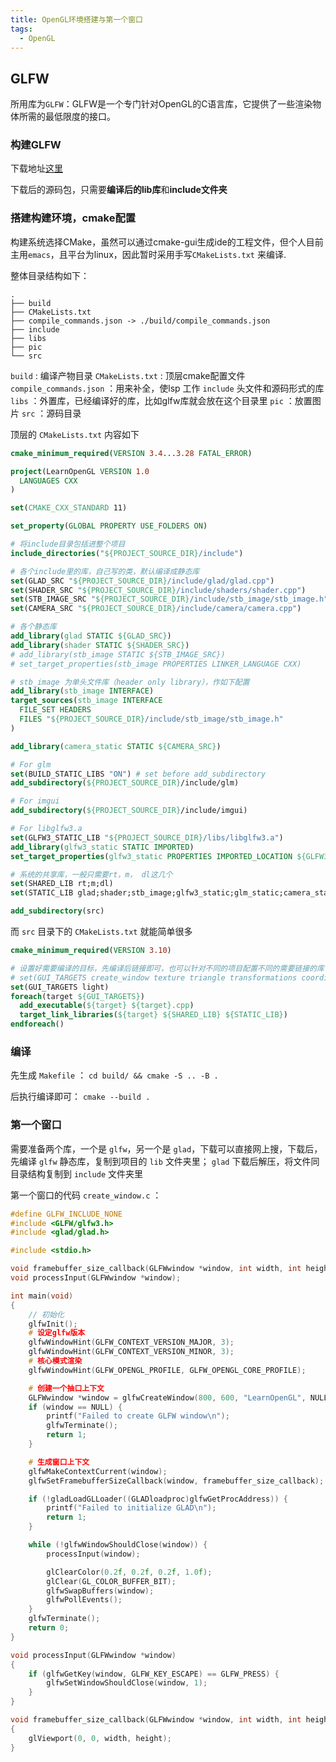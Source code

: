 ```yaml
---
title: OpenGL环境搭建与第一个窗口
tags:
  - OpenGL
---
```


## GLFW
所用库为`GLFW`：GLFW是一个专门针对OpenGL的C语言库，它提供了一些渲染物体所需的最低限度的接口。

### 构建GLFW
下载地址[这里](https://www.glfw.org/download.html)

下载后的源码包，只需要**编译后的lib库**和**include文件夹**

### 搭建构建环境，cmake配置

构建系统选择CMake，虽然可以通过cmake-gui生成ide的工程文件，但个人目前主用`emacs`，且平台为linux，因此暂时采用手写`CMakeLists.txt` 来编译.

整体目录结构如下：
```shell
.
├── build
├── CMakeLists.txt
├── compile_commands.json -> ./build/compile_commands.json
├── include
├── libs
├── pic
└── src
```

`build` : 编译产物目录
`CMakeLists.txt` : 顶层cmake配置文件
`compile_commands.json` ：用来补全，使lsp 工作
`include` 头文件和源码形式的库
`libs` ：外置库，已经编译好的库，比如glfw库就会放在这个目录里
`pic` ：放置图片
`src` ：源码目录

顶层的 `CMakeLists.txt` 内容如下
```cmake
cmake_minimum_required(VERSION 3.4...3.28 FATAL_ERROR)

project(LearnOpenGL VERSION 1.0
  LANGUAGES CXX
)

set(CMAKE_CXX_STANDARD 11)

set_property(GLOBAL PROPERTY USE_FOLDERS ON)

# 将include目录包括进整个项目
include_directories("${PROJECT_SOURCE_DIR}/include")

# 各个include里的库，自己写的类，默认编译成静态库
set(GLAD_SRC "${PROJECT_SOURCE_DIR}/include/glad/glad.cpp")
set(SHADER_SRC "${PROJECT_SOURCE_DIR}/include/shaders/shader.cpp")
set(STB_IMAGE_SRC "${PROJECT_SOURCE_DIR}/include/stb_image/stb_image.h")
set(CAMERA_SRC "${PROJECT_SOURCE_DIR}/include/camera/camera.cpp")

# 各个静态库
add_library(glad STATIC ${GLAD_SRC})
add_library(shader STATIC ${SHADER_SRC})
# add_library(stb_image STATIC ${STB_IMAGE_SRC})
# set_target_properties(stb_image PROPERTIES LINKER_LANGUAGE CXX)

# stb_image 为单头文件库（header only library），作如下配置
add_library(stb_image INTERFACE)
target_sources(stb_image INTERFACE
  FILE_SET HEADERS
  FILES "${PROJECT_SOURCE_DIR}/include/stb_image/stb_image.h"
)

add_library(camera_static STATIC ${CAMERA_SRC})

# For glm
set(BUILD_STATIC_LIBS "ON") # set before add_subdirectory
add_subdirectory(${PROJECT_SOURCE_DIR}/include/glm)

# For imgui
add_subdirectory(${PROJECT_SOURCE_DIR}/include/imgui)

# For libglfw3.a
set(GLFW3_STATIC_LIB "${PROJECT_SOURCE_DIR}/libs/libglfw3.a")
add_library(glfw3_static STATIC IMPORTED)
set_target_properties(glfw3_static PROPERTIES IMPORTED_LOCATION ${GLFW3_STATIC_LIB})

# 系统的共享库，一般只需要rt，m， dl这几个
set(SHARED_LIB rt;m;dl)
set(STATIC_LIB glad;shader;stb_image;glfw3_static;glm_static;camera_static;imgui_opengl_static)

add_subdirectory(src)
```

而 `src` 目录下的 `CMakeLists.txt` 就能简单很多

```cmake
cmake_minimum_required(VERSION 3.10)

# 设置好需要编译的目标，先编译后链接即可，也可以针对不同的项目配置不同的需要链接的库
# set(GUI_TARGETS create_window texture triangle transformations coordinate camera light)
set(GUI_TARGETS light)
foreach(target ${GUI_TARGETS})
  add_executable(${target} ${target}.cpp)
  target_link_libraries(${target} ${SHARED_LIB} ${STATIC_LIB})
endforeach()
```

### 编译

先生成 `Makefile` ： `cd build/ && cmake -S .. -B .`

后执行编译即可： `cmake --build .`

### 第一个窗口

需要准备两个库，一个是 `glfw`，另一个是 `glad`，下载可以直接网上搜，下载后，先编译 `glfw` 静态库，复制到项目的 `lib` 文件夹里； `glad` 下载后解压，将文件同目录结构复制到 `include` 文件夹里

第一个窗口的代码 `create_window.c` ：

```c
#define GLFW_INCLUDE_NONE
#include <GLFW/glfw3.h>
#include <glad/glad.h>

#include <stdio.h>

void framebuffer_size_callback(GLFWwindow *window, int width, int height);
void processInput(GLFWwindow *window);

int main(void)
{
    // 初始化
	glfwInit();
	# 设定glfw版本
	glfwWindowHint(GLFW_CONTEXT_VERSION_MAJOR, 3);
	glfwWindowHint(GLFW_CONTEXT_VERSION_MINOR, 3);
	# 核心模式渲染
	glfwWindowHint(GLFW_OPENGL_PROFILE, GLFW_OPENGL_CORE_PROFILE);

    # 创建一个抽口上下文
	GLFWwindow *window = glfwCreateWindow(800, 600, "LearnOpenGL", NULL, NULL);
	if (window == NULL) {
		printf("Failed to create GLFW window\n");
		glfwTerminate();
		return 1;
	}

    # 生成窗口上下文
	glfwMakeContextCurrent(window);
	glfwSetFramebufferSizeCallback(window, framebuffer_size_callback);

	if (!gladLoadGLLoader((GLADloadproc)glfwGetProcAddress)) {
		printf("Failed to initialize GLAD\n");
		return 1;
	}

	while (!glfwWindowShouldClose(window)) {
		processInput(window);

		glClearColor(0.2f, 0.2f, 0.2f, 1.0f);
		glClear(GL_COLOR_BUFFER_BIT);
		glfwSwapBuffers(window);
		glfwPollEvents();
	}
	glfwTerminate();
	return 0;
}

void processInput(GLFWwindow *window)
{
	if (glfwGetKey(window, GLFW_KEY_ESCAPE) == GLFW_PRESS) {
		glfwSetWindowShouldClose(window, 1);
	}
}

void framebuffer_size_callback(GLFWwindow *window, int width, int height)
{
	glViewport(0, 0, width, height);
}
```

